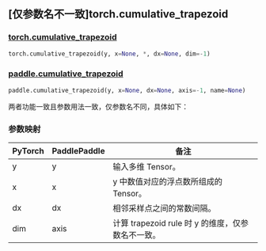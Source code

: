 ## [仅参数名不一致]torch.cumulative_trapezoid

### [torch.cumulative_trapezoid](https://pytorch.org/docs/stable/generated/torch.cumulative_trapezoid.html#torch.cumulative_trapezoid)

```python
torch.cumulative_trapezoid(y, x=None, *, dx=None, dim=-1)
```

### [paddle.cumulative_trapezoid](https://www.paddlepaddle.org.cn/documentation/docs/zh/develop/api/paddle/cumulative_trapezoid_cn.html)

```python
paddle.cumulative_trapezoid(y, x=None, dx=None, axis=-1, name=None)
```

两者功能一致且参数用法一致，仅参数名不同，具体如下：

### 参数映射

| PyTorch | PaddlePaddle | 备注                                              |
| ------- | ------------ | ------------------------------------------------- |
| y       | y            | 输入多维 Tensor。                                 |
| x       | x            | y 中数值对应的浮点数所组成的 Tensor。             |
| dx      | dx           | 相邻采样点之间的常数间隔。                        |
| dim     | axis         | 计算 trapezoid rule 时 y 的维度，仅参数名不一致。 |
